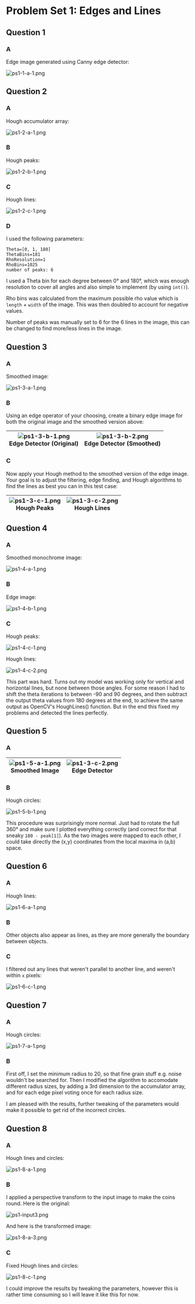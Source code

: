 # Problem Set 1: Edges and Lines

## Question 1

### A

Edge image generated using Canny edge detector:

![ps1-1-a-1.png](output/ps1-1-a-1.png)

## Question 2

### A

Hough accumulator array:

![ps1-2-a-1.png](output/ps1-2-a-1.png)

### B

Hough peaks:

![ps1-2-b-1.png](output/ps1-2-b-1.png)

### C

Hough lines:

![ps1-2-c-1.png](output/ps1-2-c-1.png)

### D

I used the following parameters:
```
Theta=[0, 1, 180]
ThetaBins=181
RhoResolution=1
RhoBins=1025
number of peaks: 6
```
I used a Theta bin for each degree between 0° and 180°, which was enough resolution to cover all angles and also simple to implement (by using `int()`).

Rho bins was calculated from the maximum possible rho value which is `length` + `width` of the image. This was then doubled to account for negative values.

Number of peaks was manually set to 6 for the 6 lines in the image, this can be changed to find more/less lines in the image.

## Question 3

### A

Smoothed image:

![ps1-3-a-1.png](output/ps1-3-a-1.png)

### B

Using an edge operator of your choosing, create a binary edge image for both the original image and the smoothed version above:

|![ps1-3-b-1.png](output/ps1-3-b-1.png)<br>Edge Detector (Original)|![ps1-3-b-2.png](output/ps1-3-b-2.png)<br>Edge Detector (Smoothed)|
|:-:|:-:|

### C

Now apply your Hough method to the smoothed version of the edge image. Your goal is to adjust the filtering, edge finding, and Hough algorithms to find the lines as best you can in this test case:

|![ps1-3-c-1.png](output/ps1-3-c-1.png)<br>Hough Peaks|![ps1-3-c-2.png](output/ps1-3-c-2.png)<br>Hough Lines|
|:-:|:-:|

## Question 4

### A

Smoothed monochrome image:

![ps1-4-a-1.png](output/ps1-4-a-1.png)

### B

Edge image:

![ps1-4-b-1.png](output/ps1-4-b-1.png)

### C

Hough peaks:

![ps1-4-c-1.png](output/ps1-4-c-1.png)

Hough lines:

![ps1-4-c-2.png](output/ps1-4-c-2.png)

This part was hard. Turns out my model was working only for vertical and horizontal lines, but none between those angles. For some reason I had to shift the theta iterations to between -90 and 90 degrees, and then subtract the output theta values from 180 degrees at the end, to achieve the same output as OpenCV's HoughLines() function. But in the end this fixed my problems and detected the lines perfectly.

## Question 5

### A

|![ps1-5-a-1.png](output/ps1-5-a-1.png)<br>Smoothed Image|![ps1-3-c-2.png](output/ps1-5-a-2.png)<br>Edge Detector|
|:-:|:-:|

### B

Hough circles:

![ps1-5-b-1.png](output/ps1-5-b-1.png)

This procedure was surprisingly more normal. Just had to rotate the full 360° and make sure I plotted everything correctly (and correct for that sneaky `180 - peak[1]`).
As the two images were mapped to each other, I could take directly the (x,y) coordinates from the local maxima in (a,b) space.

## Question 6

### A

Hough lines:

![ps1-6-a-1.png](output/ps1-6-a-1.png)

### B

Other objects also appear as lines, as they are more generally the boundary between objects.

### C

I filtered out any lines that weren't parallel to another line, and weren't within `x` pixels:

![ps1-6-c-1.png](output/ps1-6-c-1.png)

## Question 7

### A

Hough circles:

![ps1-7-a-1.png](output/ps1-7-a-1.png)

### B

First off, I set the minimum radius to 20, so that fine grain stuff e.g. noise wouldn't be searched for. Then I modified the algorithm to accomodate different radius sizes, by adding a 3rd dimension to the accumulator array, and for each edge pixel voting once for each radius size.

I am pleased with the results, further tweaking of the parameters would make it possible to get rid of the incorrect circles.

## Question 8

### A

Hough lines and circles:

![ps1-8-a-1.png](output/ps1-8-a-1.png)

### B

I applied a perspective transform to the input image to make the coins round. Here is the original:

![ps1-input3.png](input/ps1-input3.png)

And here is the transformed image:

![ps1-8-a-3.png](output/ps1-8-c-2.png)

### C

Fixed Hough lines and circles:

![ps1-8-c-1.png](output/ps1-8-c-1.png)

I could improve the results by tweaking the parameters, however this is rather time consuming so I will leave it like this for now.